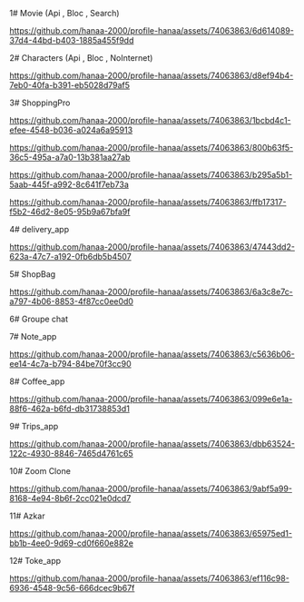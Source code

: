 1# Movie (Api , Bloc , Search)


https://github.com/hanaa-2000/profile-hanaa/assets/74063863/6d614089-37d4-44bd-b403-1885a455f9dd


2# Characters (Api , Bloc , NoInternet)

https://github.com/hanaa-2000/profile-hanaa/assets/74063863/d8ef94b4-7eb0-40fa-b391-eb5028d79af5


3# ShoppingPro 




https://github.com/hanaa-2000/profile-hanaa/assets/74063863/1bcbd4c1-efee-4548-b036-a024a6a95913



https://github.com/hanaa-2000/profile-hanaa/assets/74063863/800b63f5-36c5-495a-a7a0-13b381aa27ab




https://github.com/hanaa-2000/profile-hanaa/assets/74063863/b295a5b1-5aab-445f-a992-8c641f7eb73a




https://github.com/hanaa-2000/profile-hanaa/assets/74063863/ffb17317-f5b2-46d2-8e05-95b9a67bfa9f


4# delivery_app

https://github.com/hanaa-2000/profile-hanaa/assets/74063863/47443dd2-623a-47c7-a192-0fb6db5b4507


5# ShopBag

https://github.com/hanaa-2000/profile-hanaa/assets/74063863/6a3c8e7c-a797-4b06-8853-4f87cc0ee0d0


6# Groupe chat


7# Note_app

https://github.com/hanaa-2000/profile-hanaa/assets/74063863/c5636b06-ee14-4c7a-b794-84be70f3cc90

8# Coffee_app

https://github.com/hanaa-2000/profile-hanaa/assets/74063863/099e6e1a-88f6-462a-b6fd-db31738853d1

9# Trips_app

https://github.com/hanaa-2000/profile-hanaa/assets/74063863/dbb63524-122c-4930-8846-7465d4761c65

10# Zoom Clone

https://github.com/hanaa-2000/profile-hanaa/assets/74063863/9abf5a99-8168-4e94-8b6f-2cc021e0dcd7

11# Azkar 

https://github.com/hanaa-2000/profile-hanaa/assets/74063863/65975ed1-bb1b-4ee0-9d69-cd0f660e882e

12# Toke_app

https://github.com/hanaa-2000/profile-hanaa/assets/74063863/ef116c98-6936-4548-9c56-666dcec9b67f





